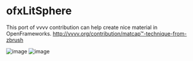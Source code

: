 ofxLitSphere
=============================
This port of vvvv contribution can help create nice material in OpenFrameworks.
http://vvvv.org/contribution/matcap™-technique-from-zbrush

![image](http://www.alexeyrudenko.com/cc/gif/04/tumblr_mxnmrqNmlu1sr1a7mo1_500.gif)
![image](http://www.alexeyrudenko.com/cc/gif/04/ofxlitsphere_01.png)

